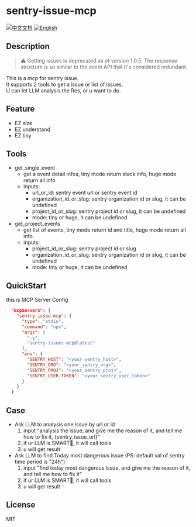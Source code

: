 # sentry-issue-mcp

[![中文文档](https://img.shields.io/badge/中文文档-查看-red)](README_cn.md)
[![English](https://img.shields.io/badge/English-Read-blue)](README.md)

## Description

> ⚠️ Getting issues is deprecated as of version 1.0.5. The response structure is so similar to the event API that it's considered redundant.

This is a mcp for sentry issue.\
It supports 2 tools to get a issue or list of issues.\
U can let LLM analysis the Res, or u want to do.

## Feature

- EZ size
- EZ understand
- EZ tiny

## Tools

- get_single_event
  - get a event detail infos, tiny mode return stack info, huge mode return all info
  - inputs:
    - url_or_id: sentry event url or sentry event id
    - organization_id_or_slug: sentry organization id or slug, it can be undefined
    - project_id_or_slug: sentry project id or slug, it can be undefined
    - mode: tiny or huge, it can be undefined
- get_project_events
  - get list of events, tiny mode return id and title, huge mode return all info
  - inputs:
    - project_id_or_slug: sentry project id or slug
    - organization_id_or_slug: sentry organization id or slug, it can be undefined
    - mode: tiny or huge, it can be undefined

## QuickStart

this is MCP Server Config

```json
  "mcpServers": {
    "sentry-issue-mcp": {
      "type": "stdio",
      "command": "npx",
      "args": [
        "-y",
        "sentry-issues-mcp@latest"
      ],
      "env": {
        "SENTRY_HOST": "<your_sentry_host>",
        "SENTRY_ORG": "<your_sentry_org>",
        "SENTRY_PROJ": "<your_sentry_proj>",
        "SENTRY_USER_TOKEN": "<your_sentry_user_token>"
      }
    }
  }
```

## Case

- Ask LLM to analysis one issue by url or id
  1. input "analysis the issue, and give me the reason of it, and tell me how to fix it, {sentry_issue_url}"
  2. if ur LLM is SMART🧠, it will call tools
  3. u will get result
- Ask LLM to find Today most dangerous issue (PS: default val of sentry time period is "24h")
  1. input "find today most dangerous issue, and give me the reason of it, and tell me how to fix it"
  2. if ur LLM is SMART🧠, it will call tools
  3. u will get result

## License

MIT
